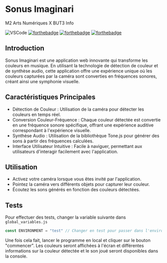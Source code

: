 # Sonus Imaginari
M2 Arts Numériques X BUT3 Info



![VSCode](https://img.shields.io/badge/VSCode-0078D4?style=for-the-badge&logo=visual%20studio%20code&logoColor=white)
[![forthebadge](https://forthebadge.com/images/badges/uses-html.svg)](https://forthebadge.com)
[![forthebadge](https://forthebadge.com/images/badges/uses-css.svg)](https://forthebadge.com)
[![forthebadge](https://forthebadge.com/images/badges/uses-js.svg)](https://forthebadge.com)


## Introduction

Sonus Imaginari est une application web innovante qui transforme les couleurs en musique. En utilisant la technologie de détection de couleur et de synthèse audio, cette application offre une expérience unique où les couleurs capturées par la caméra sont converties en fréquences sonores, créant ainsi une symphonie visuelle.
## Caractéristiques Principales

- Détection de Couleur : Utilisation de la caméra pour détecter les couleurs en temps réel.
- Conversion Couleur-Fréquence : Chaque couleur détectée est convertie en une fréquence sonore spécifique, offrant une expérience auditive correspondant à l'expérience visuelle.
- Synthèse Audio : Utilisation de la bibliothèque Tone.js pour générer des sons à partir des fréquences calculées.
- Interface Utilisateur Intuitive : Facile à naviguer, permettant aux utilisateurs d'interagir facilement avec l'application.
## Utilisation

- Activez votre caméra lorsque vous êtes invité par l'application.
- Pointez la caméra vers différents objets pour capturer leur couleur.
- Écoutez les sons générés en fonction des couleurs détectées.

## Tests
Pour effectuer des tests, changer la variable suivante dans `global_variables.js`
```javascript
const ENVIRONMENT = "test" // Changer en test pour passer dans l'environnement de test
```

Une fois cela fait, lancer le programme en local et cliquer sur le bouton "commencer". Les couleurs seront affichées à l'écran et différentes informations sur la couleur détectée et le son joué seront disponibles dans la console.
